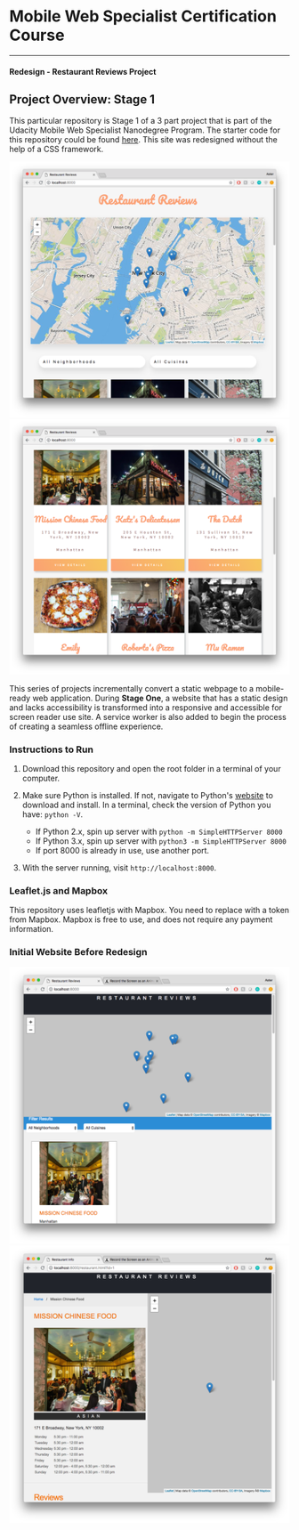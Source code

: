 # Mobile Web Specialist Certification Course
---
#### Redesign - Restaurant Reviews Project

## Project Overview: Stage 1
This particular repository is Stage 1 of a 3 part project that is part of the Udacity Mobile Web Specialist Nanodegree Program. The starter code for this repository could be found [here](https://github.com/udacity/mws-restaurant-stage-1). This site was redesigned without the help of a CSS framework. 

![Screenshot](screenshots/index-ss.png)
![Screenshot](screenshots/list-ss.png)


This series of projects incrementally convert a static webpage to a mobile-ready web application. During **Stage One**, a website that has a static design and lacks accessibility is transformed into a responsive and accessible for screen reader use site. A service worker is also added to begin the process of creating a seamless offline experience. 

### Instructions to Run

1. Download this repository and open the root folder in a terminal of your computer.

2. Make sure Python is installed. If not, navigate to Python's [website](https://www.python.org/) to download and install. In a terminal, check the version of Python you have: `python -V`. 
    - If Python 2.x, spin up server with `python -m SimpleHTTPServer 8000`
    - If Python 3.x, spin up server with `python3 -m SimpleHTTPServer 8000`
    - If port 8000 is already in use, use another port. 
    
3. With the server running, visit `http://localhost:8000`.

### Leaflet.js and Mapbox
This repository uses leafletjs with Mapbox. You need to replace <your MAPBOX API KEY HERE> with a token from Mapbox. Mapbox is free to use, and does not require any payment information.
    
### Initial Website Before Redesign
![Screenshot](screenshots/old1-ss.png)
![Screenshot](screenshots/old2-ss.png)



